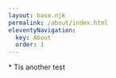 ```yaml
---
layout: base.njk
permalink: /about/index.html
eleventyNavigation:
  key: About
  order: 1
---
```

<main class="px-4 max-w-md mx-auto text-center">
* Tis another test
</main>
